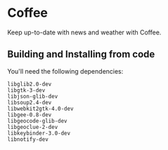 # Coffee

Keep up-to-date with news and weather with Coffee.

## Building and Installing from code

You'll need the following dependencies:

	libglib2.0-dev
	libgtk-3-dev
	libjson-glib-dev
	libsoup2.4-dev
	libwebkit2gtk-4.0-dev
	libgee-0.8-dev
	libgeocode-glib-dev
	libgeoclue-2-dev
	libkeybinder-3.0-dev
	libnotify-dev